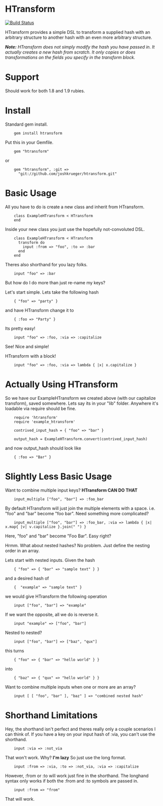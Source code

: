 HTransform
======

[![Build Status](https://travis-ci.org/joshkrueger/htransform.svg?branch=master)](https://travis-ci.org/joshkrueger/htransform)

HTransform provides a simple DSL to transform a supplied hash with an arbitrary structure to another hash with an even more arbitrary structure.

***Note:*** *HTransform does not simply modify the hash you have passed in. It actually creates a new hash from scratch. It only copies or does transformations on the fields you specify in the transform block.*

Support
=======

Should work for both 1.8 and 1.9 rubies.

Install
=======

Standard gem install.

        gem install htransform


Put this in your Gemfile.

        gem "htransform"

or

        gem "htransform", :git =>
          "git://github.com/joshkrueger/htransform.git"

Basic Usage
===========

All you have to do is create a new class and inherit from HTransform.

        class ExampleHTransform < HTransform
        end

Inside your new class you just use the hopefully not-convoluted DSL.

        class ExampleHTransform < HTransform
          transform do
            input :from => "foo", :to => :bar
          end
        end

Theres also shorthand for you lazy folks.

        input "foo" => :bar
        
But how do I do more than just re-name my keys?

Let's start simple. Lets take the following hash

        { "foo" => "party" }

and have HTransform change it to

        { :foo => "Party" }

Its pretty easy!

        input "foo" => :foo, :via => :capitalize

See! Nice and simple!

HTransform with a block!

        input "foo" => :foo, :via => lambda { |x| x.capitalize }

Actually Using HTransform
================

So we have our ExampleHTransform we created above (with our capitalize transform), saved somewhere. Lets say its in your "lib" folder. Anywhere it's loadable via require should be fine.

        require 'htransform'
        require 'example_htransform'

        contrived_input_hash = { "foo" => "bar" }

        output_hash = ExampleHTransform.convert(contrived_input_hash)

and now output_hash should look like

        { :foo => "Bar" }

Slightly Less Basic Usage
=================

Want to combine multiple input keys? **HTransform CAN DO THAT**
        
        input_multiple ["foo", "bar"] => :foo_bar

By default HTransform will just join the multiple elements with a space. i.e. "foo" and "bar" become "foo bar". Need something more complicated?

        input_multiple ["foo", "bar"] => :foo_bar, :via => lambda { |x| x.map{ |v| v.capitalize }.join(" ") }

Here, "foo" and "bar" become "Foo Bar". Easy right?

Hrmm. What about nested hashes? No problem. Just define the nesting order in an array.

Lets start with nested inputs. Given the hash

        { "foo" => { "bar" => "sample text" } }

and a desired hash of

        {  "example" => "sample text" }

we would give HTransform the following operation

        input ["foo", "bar"] => "example"

If we want the opposite, all we do is reverse it.

        input "example" => ["foo", "bar"]

Nested to nested?

        input ["foo", "bar"] => ["baz", "qux"]

this turns

        { "foo" => { "bar" => "hello world" } }

into

        { "baz" => { "qux" => "hello world" } }

Want to combine multiple inputs when one or more are an array?

        input [ [ "foo", "bar" ], "baz" ] => "combined nested hash"

Shorthand Limitations
==============

Hey, the shorthand isn't perfect and theres really only a couple scenarios I can think of. If you have a key on your input hash of :via, you can't use the shorthand.

        input :via => :not_via

That won't work. Why? **I'm lazy** So just use the long format.

        input :from => :via, :to => :not_via, :via => :capitalize

However, :from or :to will work just fine in the shorthand. The longhand syntax only works if both the :from and :to symbols are passed in.

        input :from => "from"

That will work.

